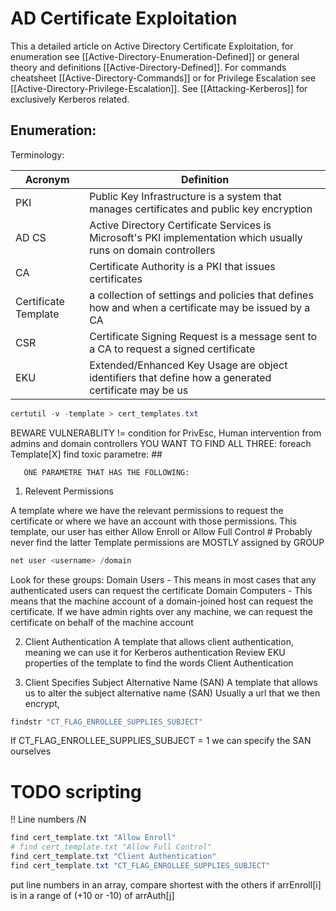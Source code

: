 # AD Certificate Exploitation
This a detailed article on Active Directory Certificate Exploitation, for enumeration see [[Active-Directory-Enumeration-Defined]] or general theory and definitions [[Active-Directory-Defined]]. For commands cheatsheet [[Active-Directory-Commands]] or for Privilege Escalation see [[Active-Directory-Privilege-Escalation]]. See [[Attacking-Kerberos]] for exclusively Kerberos related.

##  Enumeration:
Terminology:

Acronym | Definition
--- | --- 
PKI |  Public Key Infrastructure is a system that manages certificates and public key encryption
AD CS | Active Directory Certificate Services is Microsoft's PKI implementation which usually runs on domain controllers
CA | Certificate Authority is a PKI that issues certificates
Certificate Template | a collection of settings and policies that defines how and when a certificate may be issued by a CA
CSR | Certificate Signing Request is a message sent to a CA to request a signed certificate
EKU |  Extended/Enhanced Key Usage are object identifiers that define how a generated certificate may be us

```powershell
certutil -v -template > cert_templates.txt
```

BEWARE VULNERABLITY != condition for PrivEsc, Human intervention from admins and domain controllers
YOU WANT TO FIND ALL THREE:
foreach Template[X] find toxic parametre: ##

       ONE PARAMETRE THAT HAS THE FOLLOWING:


1. Relevent Permissions

A template where we have the relevant permissions to request the certificate or where we have an account with those permissions.
This template, our user has either Allow Enroll or Allow Full Control # Probably never find the latter
Template permissions are MOSTLY assigned by GROUP 
```powershell
net user <username> /domain
```
Look for these groups:
Domain Users - This means in most cases that any authenticated users can request the certificate
Domain Computers - This means that the machine account of a domain-joined host can request the certificate. If we have admin rights over any machine, we can request the certificate on behalf of the machine account

2. Client Authentication
A template that allows client authentication, meaning we can use it for Kerberos authentication
Review EKU properties of the template to find the words Client Authentication

3. Client Specifies Subject Alternative Name (SAN)
A template that allows us to alter the subject alternative name (SAN)
Usually a url that we then encrypt, 
```powershell
findstr "CT_FLAG_ENROLLEE_SUPPLIES_SUBJECT" 
```
If  CT_FLAG_ENROLLEE_SUPPLIES_SUBJECT = 1 we can specify the SAN ourselves


# TODO scripting 
!! Line numbers /N
```powershell
find cert_template.txt "Allow Enroll"
# find cert_template.txt "Allow Full Control"
find cert_template.txt "Client Authentication"
find cert_template.txt "CT_FLAG_ENROLLEE_SUPPLIES_SUBJECT"
```
put line numbers in an array, compare shortest with the others
if arrEnroll[i] is in a range of (+10 or -10) of arrAuth[j]